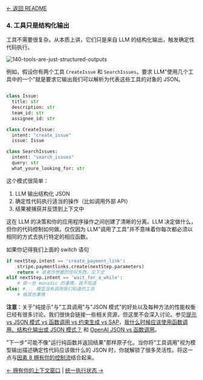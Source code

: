 [← 返回 README](https://github.com/humanlayer/12-factor-agents/blob/main/README_CN.md)

### 4. 工具只是结构化输出

工具不需要很复杂。从本质上讲，它们只是来自 LLM 的结构化输出，触发确定性代码执行。

![140-tools-are-just-structured-outputs](https://github.com/humanlayer/12-factor-agents/blob/main/img/140-tools-are-just-structured-outputs.png)

例如，假设你有两个工具 `CreateIssue` 和 `SearchIssues`。要求 LLM"使用几个工具中的一个"就是要求它输出我们可以解析为代表这些工具的对象的 JSON。

```python

class Issue:
  title: str
  description: str
  team_id: str
  assignee_id: str

class CreateIssue:
  intent: "create_issue"
  issue: Issue

class SearchIssues:
  intent: "search_issues"
  query: str
  what_youre_looking_for: str
```

这个模式很简单：
1. LLM 输出结构化 JSON
2. 确定性代码执行适当的操作（比如调用外部 API）
3. 结果被捕获并反馈到上下文中

这在 LLM 的决策和你的应用程序操作之间创建了清晰的分离。LLM 决定做什么，但你的代码控制如何做。仅仅因为 LLM"调用了工具"并不意味着你每次都必须以相同的方式去执行特定的相应函数。

如果你记得我们上面的 switch 语句

```python
if nextStep.intent == 'create_payment_link':
    stripe.paymentlinks.create(nextStep.parameters)
    return # 或者你想要的任何东西，见下文
elif nextStep.intent == 'wait_for_a_while': 
    # 做一些 monadic 的事情，我不知道
else: #... 模型没有调用我们知道的工具
    # 做其他事情
```

**注意**：关于"纯提示"与"工具调用"与"JSON 模式"的好处以及每种方法的性能权衡已经有很多讨论。我们很快会链接一些相关资源，但这里不会深入讨论。参见[提示 vs JSON 模式 vs 函数调用 vs 约束生成 vs SAP](https://www.boundaryml.com/blog/schema-aligned-parsing)，[我什么时候应该使用函数调用、结构化输出或 JSON 模式？](https://www.vellum.ai/blog/when-should-i-use-function-calling-structured-outputs-or-json-mode#:~:text=We%20don%27t%20recommend%20using%20JSON,always%20use%20Structured%20Outputs%20instead) 和 [OpenAI JSON vs 函数调用](https://docs.llamaindex.ai/en/stable/examples/llm/openai_json_vs_function_calling/)。

"下一步"可能不像"运行纯函数并返回结果"那样原子化。当你将"工具调用"视为模型输出描述确定性代码应该做什么的 JSON 时，你就解锁了很多灵活性。将这一点与[因素 8 拥有你的控制流](https://github.com/humanlayer/12-factor-agents/blob/main/content/factor-08-own-your-control-flow_CN.md)结合起来。

[← 拥有你的上下文窗口](https://github.com/humanlayer/12-factor-agents/blob/main/content/factor-03-own-your-context-window_CN.md) | [统一执行状态 →](https://github.com/humanlayer/12-factor-agents/blob/main/content/factor-05-unify-execution-state.md)